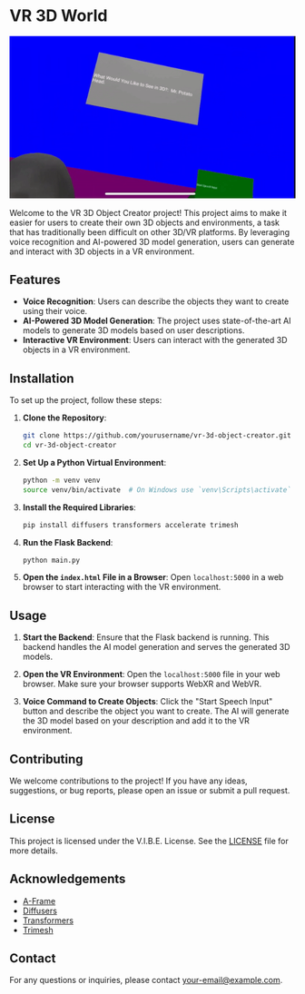 # VR 3D World

![Demo](https://github.com/MustafaS1996/vr_ai_world/raw/master/vrdemo.gif)

Welcome to the VR 3D Object Creator project! This project aims to make it easier for users to create their own 3D objects and environments, a task that has traditionally been difficult on other 3D/VR platforms. By leveraging voice recognition and AI-powered 3D model generation, users can generate and interact with 3D objects in a VR environment.

## Features

- **Voice Recognition**: Users can describe the objects they want to create using their voice.
- **AI-Powered 3D Model Generation**: The project uses state-of-the-art AI models to generate 3D models based on user descriptions.
- **Interactive VR Environment**: Users can interact with the generated 3D objects in a VR environment.

## Installation

To set up the project, follow these steps:

1. **Clone the Repository**:
    ```sh
    git clone https://github.com/yourusername/vr-3d-object-creator.git
    cd vr-3d-object-creator
    ```

2. **Set Up a Python Virtual Environment**:
    ```sh
    python -m venv venv
    source venv/bin/activate  # On Windows use `venv\Scripts\activate`
    ```

3. **Install the Required Libraries**:
    ```sh
    pip install diffusers transformers accelerate trimesh
    ```

4. **Run the Flask Backend**:
    ```sh
    python main.py
    ```

5. **Open the `index.html` File in a Browser**:
    Open `localhost:5000` in a web browser to start interacting with the VR environment.

## Usage

1. **Start the Backend**:
    Ensure that the Flask backend is running. This backend handles the AI model generation and serves the generated 3D models.

2. **Open the VR Environment**:
    Open the `localhost:5000` file in your web browser. Make sure your browser supports WebXR and WebVR.

3. **Voice Command to Create Objects**:
    Click the "Start Speech Input" button and describe the object you want to create. The AI will generate the 3D model based on your description and add it to the VR environment.

## Contributing

We welcome contributions to the project! If you have any ideas, suggestions, or bug reports, please open an issue or submit a pull request.

## License

This project is licensed under the V.I.B.E. License. See the [LICENSE](LICENSE) file for more details.

## Acknowledgements

- [A-Frame](https://aframe.io/)
- [Diffusers](https://github.com/huggingface/diffusers)
- [Transformers](https://github.com/huggingface/transformers)
- [Trimesh](https://trimsh.org/)

## Contact

For any questions or inquiries, please contact [your-email@example.com](mailto:your-email@example.com).

